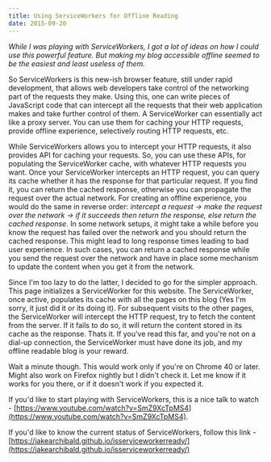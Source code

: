 ```yaml
---
title: Using ServiceWorkers for Offline Reading
date: 2015-09-20
---
```


*While I was playing with ServiceWorkers, I got a lot of ideas on how I could use this powerful feature. But making my blog accessible offline seemed to be the easiest and least useless of them.*

So ServiceWorkers is this new-ish browser feature, still under rapid development, that allows web developers take control of the networking part of the requests they make. Using this, one can write pieces of JavaScript code that can intercept all the requests that their web application makes and take further control of them. A ServiceWorker can essentially act like a proxy server. You can use them for caching your HTTP requests, provide offline experience, selectively routing HTTP requests, etc.

While ServiceWorkers allows you to intercept your HTTP requests, it also provides API for caching your requests. So, you can use these APIs, for populating the ServiceWorker cache, with whatever HTTP requests you want. Once your ServiceWorker intercepts an HTTP request, you can query its cache whether it has the response for that particular request. If you find it, you can return the cached response, otherwise you can propagate the request over the actual network. For creating an offline experience, you would do the same in reverse order: *intercept a request -> make the request over the network -> if it succeeds then return the response, else return the cached response*. In some network setups, it might take a while before you know the request has failed over the network and you should return the cached response. This might lead to long response times leading to bad user experience. In such cases, you can return a cached response while you send the request over the network and have in place some mechanism to update the content when you get it from the network.

Since I'm too lazy to do the latter, I decided to go for the simpler approach. This page initializes a ServiceWorker for this website. The ServiceWorker, once active, populates its cache with all the pages on this blog (Yes I'm sorry, it just did it or its doing it). For subsequent visits to the other pages, the ServiceWorker will intercept the HTTP request, try to fetch the content from the server. If it fails to do so, it will return the content stored in its cache as the response. Thats it. If you've read this far, and you're not on a dial-up connection, the ServiceWorker must have done its job, and my offline readable blog is your reward.

Wait a minute though. This would work only if you're on Chrome 40 or later. Might also work on Firefox nightly but I didn't check it. Let me know if it works for you there, or if it doesn't work if you expected it.

If you'd like to start playing with ServiceWorkers, this is a nice talk to watch - [https://www.youtube.com/watch?v=SmZ9XcTpMS4](https://www.youtube.com/watch?v=SmZ9XcTpMS4).

If you'd like to know the current status of ServiceWorkers, follow this link - [https://jakearchibald.github.io/isserviceworkerready/](https://jakearchibald.github.io/isserviceworkerready/)
